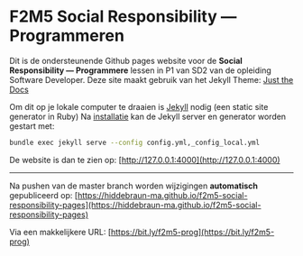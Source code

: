 # F2M5 Social Responsibility — Programmeren 

Dit is de ondersteunende Github pages website voor de **Social Responsibility — Programmere** lessen in P1 van SD2 van de opleiding Software Developer.
Deze site maakt gebruik van het Jekyll Theme: [Just the Docs](https://pmarsceill.github.io/just-the-docs/)

Om dit op je lokale computer te draaien is [Jekyll](https://jekyllrb.com/) nodig (een static site generator in Ruby)
Na [installatie](https://jekyllrb.com/docs/installation/) kan de Jekyll server en generator worden gestart met:

```bash
bundle exec jekyll serve --config config.yml,_config_local.yml
```

De website is dan te zien op:
[http://127.0.0.1:4000](http://127.0.0.1:4000)

----
Na pushen van de master branch worden wijzigingen **automatisch** gepubliceerd op:
[https://hiddebraun-ma.github.io/f2m5-social-responsibility-pages](https://hiddebraun-ma.github.io/f2m5-social-responsibility-pages)

Via een makkelijkere URL:
[https://bit.ly/f2m5-prog](https://bit.ly/f2m5-prog)


